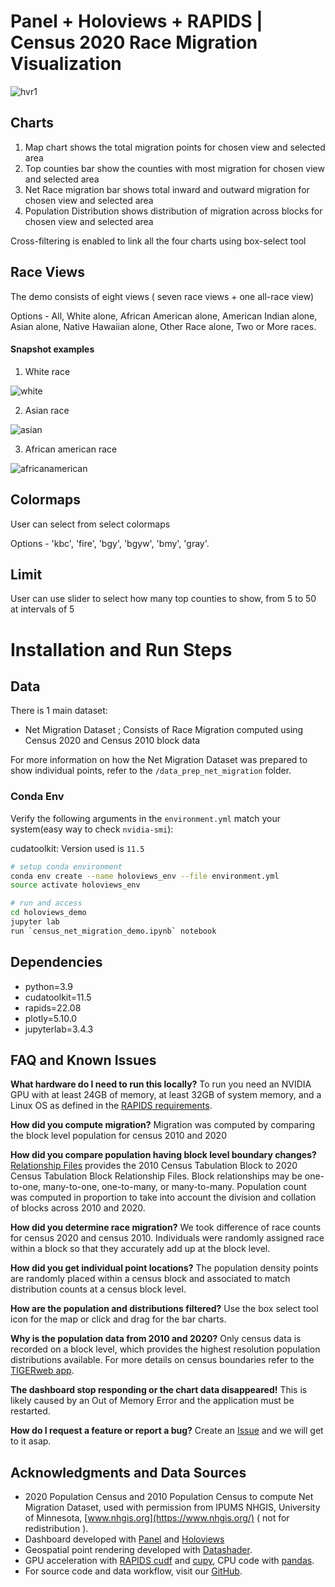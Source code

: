 # Panel + Holoviews + RAPIDS | Census 2020 Race Migration Visualization

![hvr1](https://user-images.githubusercontent.com/35873124/189291984-d95ddf27-9ec8-452a-b596-05398ce47969.png)

## Charts
1) Map chart shows the total migration points for chosen view and selected area
2) Top counties bar show the counties with most migration for chosen view and selected area
3) Net Race migration bar shows total inward and outward migration for chosen view and selected area
4) Population Distribution shows distribution of migration across blocks for chosen view and selected area

Cross-filtering is enabled to link all the four charts using box-select tool

## Race Views
The demo consists of eight views ( seven race views + one all-race view)

Options - All, White alone, African American alone, American Indian alone, Asian alone, Native Hawaiian alone, Other Race alone, Two or More races.

#### Snapshot examples

1) White race 

![white](https://user-images.githubusercontent.com/35873124/189290231-4f573dba-6357-4f0a-89cd-14260fa35d0b.png)

2) Asian race 

![asian](https://user-images.githubusercontent.com/35873124/189290237-bdece601-4237-436a-a90f-039f42790b9c.png)

3) African american race 

![africanamerican](https://user-images.githubusercontent.com/35873124/189290258-27aa8b71-cdfc-443b-99d9-260b2bbcd342.png)



## Colormaps
User can select from select colormaps

Options - 'kbc', 'fire', 'bgy', 'bgyw', 'bmy', 'gray'.

## Limit
User can use slider to select how many top counties to show, from 5 to 50 at intervals of 5

# Installation and Run Steps

## Data 
There is 1 main dataset:

- Net Migration Dataset ; Consists of Race Migration computed using Census 2020 and Census 2010 block data

For more information on how the Net Migration Dataset was prepared to show individual points, refer to the `/data_prep_net_migration` folder.

### Conda Env

Verify the following arguments in the `environment.yml` match your system(easy way to check `nvidia-smi`):

cudatoolkit:  Version used is `11.5`

```bash
# setup conda environment 
conda env create --name holoviews_env --file environment.yml
source activate holoviews_env

# run and access
cd holoviews_demo
jupyter lab
run `census_net_migration_demo.ipynb` notebook
```
## Dependencies

- python=3.9
- cudatoolkit=11.5
- rapids=22.08
- plotly=5.10.0
- jupyterlab=3.4.3

## FAQ and Known Issues

**What hardware do I need to run this locally?** To run you need an NVIDIA GPU with at least 24GB of memory, at least 32GB of system memory, and a Linux OS as defined in the [RAPIDS requirements](https://rapids.ai/start.html#req).

**How did you compute migration?** Migration was computed by comparing the block level population for census 2010 and 2020

**How did you compare population having block level boundary changes?** [Relationship Files](https://www.census.gov/geographies/reference-files/time-series/geo/relationship-files.html#t10t20) provides the 2010 Census Tabulation Block to 2020 Census Tabulation Block Relationship Files. Block relationships may be one-to-one, many-to-one, one-to-many, or many-to-many. Population count was computed in proportion to take into account the division and collation of blocks across 2010 and 2020.

**How did you determine race migration?** We took difference of race counts for census 2020 and census 2010. Individuals were randomly assigned race within a block so that they accurately add up at the block level. 

**How did you get individual point locations?** The population density points are randomly placed within a census block and associated to match distribution counts at a census block level.

**How are the population and distributions filtered?** Use the box select tool icon for the map or click and drag for the bar charts.

**Why is the population data from 2010 and 2020?** Only census data is recorded on a block level, which provides the highest resolution population distributions available. For more details on census boundaries refer to the [TIGERweb app](https://tigerweb.geo.census.gov/tigerwebmain/TIGERweb_apps.html). 

**The dashboard stop responding or the chart data disappeared!** This is likely caused by an Out of Memory Error and the application must be restarted. 

**How do I request a feature or report a bug?** Create an [Issue](https://github.com/rapidsai/plotly-dash-rapids-census-demo/issues) and we will get to it asap. 


## Acknowledgments and Data Sources

- 2020 Population Census and 2010 Population Census to compute Net Migration Dataset, used with permission from IPUMS NHGIS, University of Minnesota, [www.nhgis.org](https://www.nhgis.org/) ( not for redistribution ).
- Dashboard developed with [Panel](https://panel.holoviz.org/) and [Holoviews](https://holoviews.org/index.html)
- Geospatial point rendering developed with [Datashader](https://datashader.org/).
- GPU acceleration with [RAPIDS cudf](https://rapids.ai/) and [cupy](https://cupy.chainer.org/), CPU code with [pandas](https://pandas.pydata.org/).
- For source code and data workflow, visit our [GitHub](https://github.com/rapidsai/plotly-dash-rapids-census-demo/tree/census-2020).
